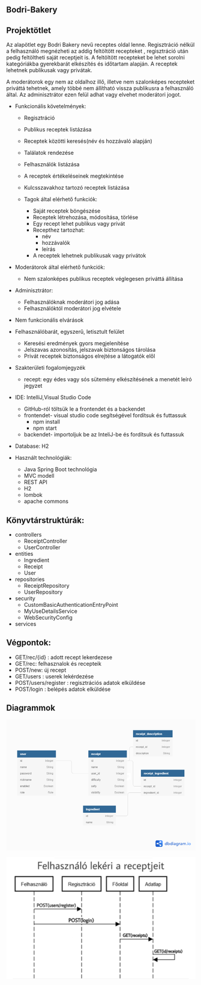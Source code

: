 ## Bodri-Bakery

## Projektötlet

  Az alapötlet egy Bodri Bakery nevű receptes oldal lenne.
Regisztráció nélkül a felhasználó megnézheti az addig feltöltött recepteket , regisztráció után pedig feltöltheti saját receptjeit  is.
A feltöltött recepteket be lehet sorolni kategóriákba gyerekbarát elkészítés  és időtartam  alapján.
A receptek lehetnek publikusak vagy privátak.

A moderátorok egy nem az oldalhoz illő, illetve nem szalonképes recepteket priváttá tehetnek, amely többé nem állítható vissza publikusra a felhasználó által.
Az adminisztrátor ezen felül adhat vagy elvehet moderátori jogot.

* Funkcionális követelmények:
 	* Regisztráció
 	* Publikus receptek listázása
 	* Receptek közötti keresés(név és hozzávaló alapján)
 	* Találatok rendezése
 	* Felhasználók listázása
 	
 	* A receptek értékeléseinek megtekintése
 	* Kulcsszavakhoz tartozó receptek listázása
  * Tagok által elérhető funkciók:
 	 * Saját receptek böngészése
 	 * Receptek létrehozása, módosítása, törlése
 	 * Egy recept lehet publikus vagy privát
 	* Recepthez tartozhat:
      * név
      * hozzávalók
      * leírás      
 	* A receptek lehetnek publikusak vagy privátok 	
 * Moderátorok által elérhető funkciók:
 	* Nem szalonképes publikus receptek véglegesen priváttá állítása
* Adminisztrátor:
 	* Felhasználóknak moderátori jog adása
 	* Felhasználóktól moderátori jog elvétele
* Nem funkcionális elvárások

* Felhasználóbarát, egyszerű, letisztult felület
 	* Keresési eredmények gyors megjelenítése
 	* Jelszavas azonosítás, jelszavak biztonságos tárolása
 	* Privát receptek biztonságos elrejtése a látogatók elől
* Szakterületi fogalomjegyzék
 	* recept: egy édes vagy sós sütemény elkészítésének a menetét leíró jegyzet
 	

* IDE: IntelliJ,Visual Studio Code	
	* GitHub-ról töltsük le a frontendet és a backendet
	* frontendet- visual studio code segítségével fordítsuk és futtassuk
		* npm install
		* npm start
	* backendet- importoljuk be az InteliJ-be és fordítsuk és futtassuk
* Database: H2
* Használt technológiák:
	* Java Spring Boot technológia 
	* MVC modell
	* REST API
	* H2
	* lombok
	* apache commons

## Könyvtárstruktúrák:
* controllers
  	* ReceiptController
  	* UserController
* entities
  	 * Ingredient
 	 * Receipt 	 
 	 * User
* repositories
 	 * ReceiptRepository
 	 * UserRepository
* security 	 
 	 * CustomBasicAuthenticationEntryPoint
 	 * MyUseDetailsService
 	 * WebSecurityConfig
* services
	
## Végpontok:
* GET/rec/{id} : adott recept lekerdezese
* GET/rec: felhasznalok és recepteik
* POST/new: új recept
* GET/users : userek lekérdezése
* POST/users/register  :  regisztrációs adatok elküldése
* POST/login : belépés adatok elküldése

## Diagrammok


![uml diagram](images/uml_bodri-bakery.png)



![Szekvencia diagram régi](/images/szekvencia.png)



